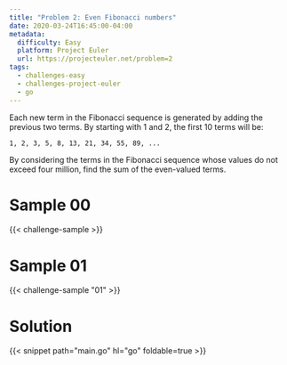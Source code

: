 ```yaml
---
title: "Problem 2: Even Fibonacci numbers"
date: 2020-03-24T16:45:00-04:00
metadata:
  difficulty: Easy
  platform: Project Euler
  url: https://projecteuler.net/problem=2
tags:
  - challenges-easy
  - challenges-project-euler
  - go
---
```


Each new term in the Fibonacci sequence is generated by adding the previous two
terms. By starting with 1 and 2, the first 10 terms will be:

```
1, 2, 3, 5, 8, 13, 21, 34, 55, 89, ...
```

By considering the terms in the Fibonacci sequence whose values do not exceed
four million, find the sum of the even-valued terms.

# Sample 00

{{< challenge-sample >}}

# Sample 01

{{< challenge-sample "01" >}}

# Solution

{{< snippet path="main.go" hl="go" foldable=true >}}

